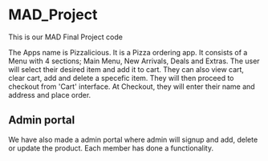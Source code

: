 # MAD_Project
This is our MAD Final Project code

The Apps name is Pizzalicious. It is a Pizza ordering app. It consists of a Menu with 4 sections; Main Menu, New Arrivals, Deals and Extras. The user will select their desired item and add it to cart. They can also view cart, clear cart, add and delete a specefic item. They will then proceed to checkout from 'Cart' interface. At Checkout, they will enter their name and address and place order. 

## Admin portal
We have also made a admin portal where admin will signup and add, delete or update the product. Each member has done a functionality. 
